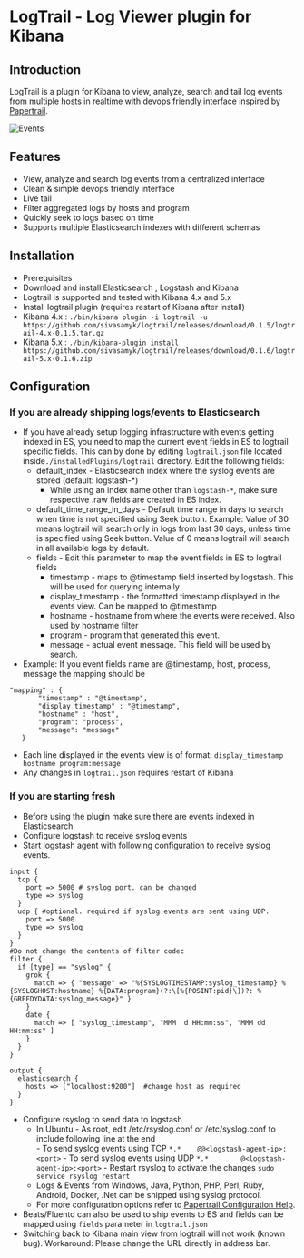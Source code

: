 # LogTrail - Log Viewer plugin for Kibana

Introduction
------------
LogTrail is a plugin for Kibana to view, analyze, search and tail log events from multiple hosts in realtime with devops friendly interface inspired by [Papertrail](https://papertrailapp.com/).

![Events](https://raw.githubusercontent.com/sivasamyk/logtrail/master/screenshot.png)

Features
--------
 - View, analyze and search log events from a centralized interface
 - Clean & simple devops friendly interface
 - Live tail
 - Filter aggregated logs by hosts and program
 - Quickly seek to logs based on time
 - Supports multiple Elasticsearch indexes with different schemas

Installation
------------
- Prerequisites
 - Download and install Elasticsearch , Logstash and Kibana
 - Logtrail is supported and tested with Kibana 4.x and 5.x
- Install logtrail plugin (requires restart of Kibana after install)
 - Kibana 4.x : `./bin/kibana plugin -i logtrail -u https://github.com/sivasamyk/logtrail/releases/download/0.1.5/logtrail-4.x-0.1.5.tar.gz`
 - Kibana 5.x : `./bin/kibana-plugin install https://github.com/sivasamyk/logtrail/releases/download/0.1.6/logtrail-5.x-0.1.6.zip`

Configuration
-------------
### If you are already shipping logs/events to Elasticsearch
- If you have already setup logging infrastructure with events getting indexed in ES,
you need to map the current event fields in ES to logtrail specific fields. This can by done by editing
`logtrail.json` file located inside`./installedPlugins/logtrail` directory. Edit the following fields:
	- default_index - Elasticsearch index where the syslog events are stored (default: logstash-*)
	    - While using an index name other than `logstash-*`, make sure respective .raw fields are created in ES index.
  - default_time_range_in_days - Default time range in days to search when time is not specified using Seek button.
    Example: Value of 30 means logtrail will search only in logs from last 30 days, unless time is specified using Seek button.
    Value of 0 means logtrail will search in all available logs by default.
  - fields - Edit this parameter to map the event fields in ES to logtrail fields
	  - timestamp - maps to @timestamp field inserted by logstash. This will be used for querying internally
	  - display_timestamp - the formatted timestamp displayed in the events view. Can be mapped to @timestamp
	  - hostname - hostname from where the events were received. Also used by hostname filter
	  - program - program that generated this event.
	  - message - actual event message. This field will be used by search.
 - Example:  If you event fields name are @timestamp, 	host, process, message the mapping should be
 ```
 "mapping" : {
        "timestamp" : "@timestamp",
        "display_timestamp" : "@timestamp",
        "hostname" : "host",
        "program": "process",
        "message": "message"
    }
```
- Each line displayed in the events view is of format:
  `display_timestamp hostname program:message`
- Any changes in `logtrail.json` requires restart of Kibana

### If you are starting fresh
- Before using the plugin make sure there are events indexed in Elasticsearch
- Configure logstash to receive syslog events
 - Start logstash agent with following configuration to receive syslog events.
  ```
  input {
    tcp {
      port => 5000 # syslog port. can be changed
      type => syslog
    }
    udp { #optional. required if syslog events are sent using UDP.
      port => 5000
      type => syslog
    }
  }
  #Do not change the contents of filter codec
  filter {
    if [type] == "syslog" {
      grok {
        match => { "message" => "%{SYSLOGTIMESTAMP:syslog_timestamp} %{SYSLOGHOST:hostname} %{DATA:program}(?:\[%{POSINT:pid}\])?: %{GREEDYDATA:syslog_message}" }
      }
      date {
        match => [ "syslog_timestamp", "MMM  d HH:mm:ss", "MMM dd HH:mm:ss" ]
      }
    }
  }

  output {
    elasticsearch {
      hosts => ["localhost:9200"]  #change host as required
    }
  }
  ```
- Configure rsyslog to send data to logstash
  - In Ubuntu
	    - As root, edit /etc/rsyslog.conf or /etc/syslog.conf to include following line at the end	    
		  - To send syslog events using TCP `*.*	@@<logstash-agent-ip>:<port>`
		  - To send syslog events using UDP `*.*        @<logstash-agent-ip>:<port>`
	    - Restart rsyslog to activate the changes
	      ```sudo service rsyslog restart
	      ```
  - Logs & Events from Windows, Java, Python, PHP, Perl, Ruby, Android, Docker, .Net can be shipped using syslog protocol.
  - For more configuration options refer to [Papertrail Configuration Help](http://help.papertrailapp.com/).
- Beats/Fluentd can also be used to ship events to ES and fields can be mapped using `fields` parameter in `logtrail.json`
- Switching back to Kibana main view from logtrail will not work (known bug). Workaround: Please change the URL directly in address bar.
